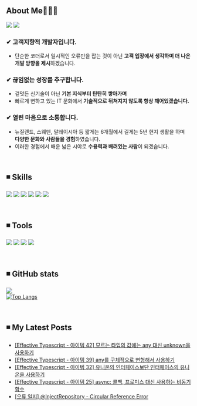 
<!-- ## 경험에서 나오는 배움을 추구하는 윤송입니다. <br> -->

## About Me🤸🏻‍♀️

  <a href="https://velog.io/@ysong0504" target="_blank"><img src="https://img.shields.io/badge/Blog-3DDC84?style=flat-square&logo=heart&logoColor=red"/></a>  <!-- 벨로그 -->
  <img src="https://img.shields.io/badge/ysong0504@gmail.com-EA4335?style=flat-square&logo=Gmail&logoColor=white"/></a> <!-- 지메일 -->

### ✔ 고객지향적 개발자입니다.
- 단순한 코더로서 일시적인 오류만을 잡는 것이 아닌 **고객 입장에서 생각하며 더 나은 개발 방향을 제시**하겠습니다.
 
### ✔ 끊임없는 성장를 추구합니다.
- 겉멋든 신기술이 아닌 **기본 지식부터 탄탄히 쌓아가며**
- 빠르게 변하고 있는 IT 문화에서 **기술적으로 뒤쳐지지 않도록 항상 깨어있겠습니다.**

### ✔ 열린 마음으로 소통합니다.
- 뉴질랜드, 스웨덴, 말레이시아 등 짧게는 6개월에서 길게는 5년 현지 생활을 하며 **다양한 문화와 사람들을 경험**하였습니다.
- 이러한 경험에서 배운 넓은 시야로 **수용력과 배려있는 사람**이 되겠습니다.

<br>

## ◾ Skills <br>
  <img src="https://img.shields.io/badge/Node.js-339933?style=flat-square&logo=Node.js&logoColor=white"/></a> <!-- node.js -->
  <img src="https://img.shields.io/badge/JavaScript-F7DF1E?style=flat-square&logo=JavaScript&logoColor=white"/></a> <!-- js -->
  <img src="https://img.shields.io/badge/TypeScript-3178C6?style=flat-square&logo=TypeScript&logoColor=white"/></a> <!-- ts -->
  <img src="https://img.shields.io/badge/Python-3776AB?style=flat-square&logo=Python&logoColor=white"/></a> <!-- python -->
  <img src="https://img.shields.io/badge/AWS-232F3E?style=flat-square&logo=Amazon AWS&logoColor=white"/></a> <!-- aws -->
  <img src="https://img.shields.io/badge/MongoDB-47A248?style=flat-square&logo=MongoDB&logoColor=white"/></a> <!-- mongodb -->

<br>
 
## ◾ Tools
  <img src="https://img.shields.io/badge/Notion-000000?style=flat-square&logo=Notion&logoColor=white"/></a> <!-- Notion -->
  <img src="https://img.shields.io/badge/Slack-4A154B?style=flat-square&logo=Slack&logoColor=white"/></a> <!-- slack -->
  <img src="https://img.shields.io/badge/VSCode-007ACC?style=flat-square&logo=Visual Studio Code&logoColor=white"/></a> <!-- vscode -->
  <img src="https://img.shields.io/badge/Git-F05032?style=flat-square&logo=Git&logoColor=white"/></a> <!-- git -->

<br>

## ◾ GitHub stats 
![](https://github-readme-stats.vercel.app/api?username=ysong0504&show_icons=true&theme=buefy) <br>
[![Top Langs](https://github-readme-stats.vercel.app/api/top-langs/?username=ysong0504&layout=compact)](https://github.com/anuraghazra/github-readme-stats)

<br>

## ◾ My Latest Posts
<!-- BLOG-POST-LIST:START -->
- [[Effective Typescript - 아이템 42] 모르는 타입의 값에는 any 대신 unknown을 사용하기](https://velog.io/@ysong0504/Effective-Typescript-%EC%95%84%EC%9D%B4%ED%85%9C-42-%EB%AA%A8%EB%A5%B4%EB%8A%94-%ED%83%80%EC%9E%85%EC%9D%98-%EA%B0%92%EC%97%90%EB%8A%94-any-%EB%8C%80%EC%8B%A0-unknown%EC%9D%84-%EC%82%AC%EC%9A%A9%ED%95%98%EA%B8%B0)
- [[Effective Typescript - 아이템 39] any를 구체적으로 변형해서 사용하기](https://velog.io/@ysong0504/Effective-Typescript-%EC%95%84%EC%9D%B4%ED%85%9C-39-any%EB%A5%BC-%EA%B5%AC%EC%B2%B4%EC%A0%81%EC%9C%BC%EB%A1%9C-%EB%B3%80%ED%98%95%ED%95%B4%EC%84%9C-%EC%82%AC%EC%9A%A9%ED%95%98%EA%B8%B0)
- [[Effective Typescript - 아이템 32] 유니온의 인터페이스보단 인터페이스의 유니온을 사용하기](https://velog.io/@ysong0504/Effective-Typescript-%EC%95%84%EC%9D%B4%ED%85%9C-32-%EC%9C%A0%EB%8B%88%EC%98%A8%EC%9D%98-%EC%9D%B8%ED%84%B0%ED%8E%98%EC%9D%B4%EC%8A%A4%EB%B3%B4%EB%8B%A8-%EC%9D%B8%ED%84%B0%ED%8E%98%EC%9D%B4%EC%8A%A4%EC%9D%98-%EC%9C%A0%EB%8B%88%EC%98%A8%EC%9D%84-%EC%82%AC%EC%9A%A9%ED%95%98%EA%B8%B0)
- [[Effective Typescript - 아이템 25] async: 콜백, 프로미스 대신 사용하는 비동기 함수](https://velog.io/@ysong0504/Effective-Typescript-%EC%95%84%EC%9D%B4%ED%85%9C-25-async-%EC%BD%9C%EB%B0%B1-%ED%94%84%EB%A1%9C%EB%AF%B8%EC%8A%A4-%EB%8C%80%EC%8B%A0-%EC%82%AC%EC%9A%A9%ED%95%A0-%EC%88%98-%EC%9E%88%EB%8A%94-%EB%B9%84%EB%8F%99%EA%B8%B0-%ED%95%A8%EC%88%98)
- [[오류 일지] @InjectRepository - Circular Reference Error](https://velog.io/@ysong0504/%EC%98%A4%EB%A5%98-%EC%9D%BC%EC%A7%80-InjectRepository-Circular-Reference-Error)
<!-- BLOG-POST-LIST:END -->





<!---
ysong0504/ysong0504 is a ✨ special ✨ repository because its `README.md` (this file) appears on your GitHub profile.
You can click the Preview link to take a look at your changes.
- 📫 How to reach me ...
--->
